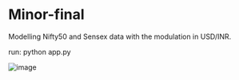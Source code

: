 # Minor-final
Modelling Nifty50 and Sensex data with the modulation in USD/INR.

run: python app.py

![image](https://github.com/Aryan285git/NIFTY-SENSEX-USDINR-MLMODEL/assets/82735272/d879f09e-3677-461b-b3b0-8ee07307f731)
